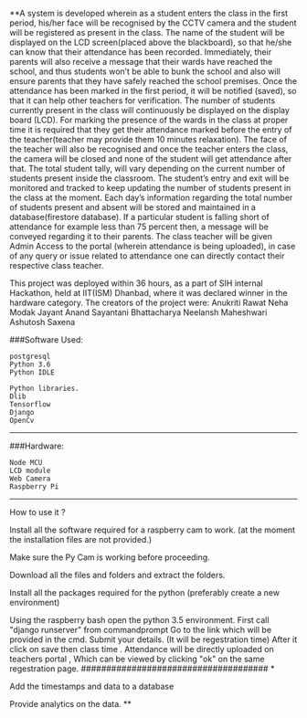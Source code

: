 **A system is developed wherein as a student enters the class in the first period, his/her face will be recognised by the CCTV camera and the student will be registered as present in the class. The name of the student will be displayed on the LCD screen(placed above the blackboard), so that he/she can know that their attendance has been recorded. Immediately, their parents will also receive a message that their wards have reached the school, and thus students won’t be able to bunk the school and also will ensure parents that they have safely reached the school premises. Once the attendance has been marked in the first period, it will be notified (saved), so that it can help other teachers for verification. The number of students currently present in the class will continuously be displayed on the display board (LCD). For marking the presence of the wards in the class at proper time it is required that they get their attendance marked before the entry of the teacher(teacher may provide them 10 minutes relaxation). The face of the teacher will also be recognised and once the teacher enters the class, the camera will be closed and none of the student will get attendance after that. The total student tally, will vary depending on the current number of students present inside the classroom. The student’s entry and exit will be monitored and tracked to keep updating the number of students present in the class at the moment. Each day’s information regarding the total number of students present and absent will be stored and maintained in a database(firestore database). If a particular student is falling short of attendance for example less than 75 percent then, a message will be conveyed regarding it to their parents. The class teacher will be given Admin Access to the portal (wherein attendance is being uploaded), in case of any query or issue related to attendance one can directly contact their respective class teacher.

This project was deployed within 36 hours, as a part of SIH internal Hackathon, held at IIT(ISM) Dhanbad, where it was declared winner in the hardware category. The creators of the project were: Anukriti Rawat Neha Modak Jayant Anand Sayantani Bhattacharya Neelansh Maheshwari Ashutosh Saxena





###Software Used:
```
postgresql
Python 3.6
Python IDLE

Python libraries.
Dlib
Tensorflow
Django
OpenCv
```
--------------------------
###Hardware:
```
Node MCU
LCD module
Web Camera
Raspberry Pi
```
----------------------------------------

How to use it ?

Install all the software required for a raspberry cam to work. (at the moment the installation files are not provided.)

Make sure the Py Cam is working before proceeding.

Download all the files and folders and extract the folders.

Install all the packages required for the python (preferably create a new environment)

Using the raspberry bash open the python 3.5 environment.
First call "django runserver"  from commandprompt
Go to the link which will be provided in the cmd.
Submit your details. (It will be regestration time)
After it click on save then  class time .
Attendance will be directly uploaded on teachers portal , Which can be viewed by clicking "ok" on the same regestration page.
##################################### *


Add the timestamps and data to a database

Provide analytics on the data.
**
